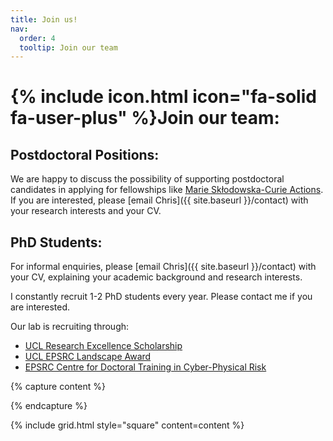 ```yaml
---
title: Join us!
nav:
  order: 4
  tooltip: Join our team
---
```


# {% include icon.html icon="fa-solid fa-user-plus" %}Join our team:

## Postdoctoral Positions:

We are happy to discuss the possibility of supporting postdoctoral candidates in applying for fellowships like [Marie Skłodowska-Curie Actions](https://marie-sklodowska-curie-actions.ec.europa.eu/actions/postdoctoral-fellowships). If you are interested, please [email Chris]({{ site.baseurl }}/contact) with your research interests and your CV.

## PhD Students:

For informal enquiries, please [email Chris]({{ site.baseurl }}/contact) with your CV, explaining your academic background and research interests.

I constantly recruit 1-2 PhD students every year. Please contact me if you are interested. 

Our lab is recruiting through: 
- [UCL Research Excellence Scholarship](https://www.ucl.ac.uk/scholarships/research-excellence-scholarship)
- [UCL EPSRC Landscape Award](https://www.ucl.ac.uk/epsrc-doctoral-training/prospective-students/apply-ucl-epsrc-landscape-award-uela-studentship)
- [EPSRC Centre for Doctoral Training in Cyber-Physical Risk](https://www.ucl.ac.uk/engineering/security-crime-science/study/postgraduate-research/epsrc-centre-doctoral-training-cyber-physical-risk)

{% capture content %}

{% endcapture %}

{% include grid.html style="square" content=content %}